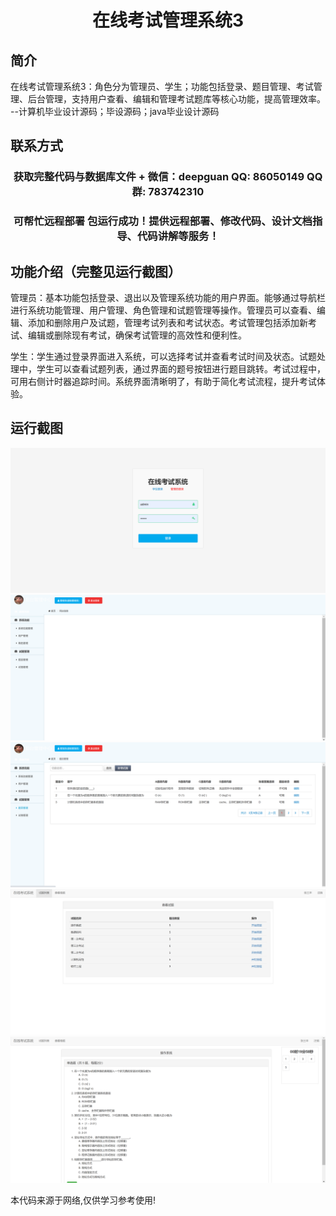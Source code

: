 <p><h1 align="center">在线考试管理系统3</h1></p>

## 简介
在线考试管理系统3：角色分为管理员、学生；功能包括登录、题目管理、考试管理、后台管理，支持用户查看、编辑和管理考试题库等核心功能，提高管理效率。    --计算机毕业设计源码；毕设源码；java毕业设计源码


## 联系方式
<p><h3 align="center">获取完整代码与数据库文件 + 微信：deepguan QQ: 86050149 QQ群: 783742310</h3></p>
<p><h3 align="center">可帮忙远程部署 包运行成功！提供远程部署、修改代码、设计文档指导、代码讲解等服务！</h3></p>

## 功能介绍（完整见运行截图）
管理员：基本功能包括登录、退出以及管理系统功能的用户界面。能够通过导航栏进行系统功能管理、用户管理、角色管理和试题管理等操作。管理员可以查看、编辑、添加和删除用户及试题，管理考试列表和考试状态。考试管理包括添加新考试、编辑或删除现有考试，确保考试管理的高效性和便利性。

学生：学生通过登录界面进入系统，可以选择考试并查看考试时间及状态。试题处理中，学生可以查看试题列表，通过界面的题号按钮进行题目跳转。考试过程中，可用右侧计时器追踪时间。系统界面清晰明了，有助于简化考试流程，提升考试体验。


## 运行截图
![](imgs/588112-20220108163336586-2131107529.png)
![](imgs/588112-20220108163341829-518477682.png)
![](imgs/588112-20220108163346820-1621221084.png)
![](imgs/588112-20220108163351959-1162687815.png)
![](imgs/588112-20220108163357140-1229720871.png)

<p>本代码来源于网络,仅供学习参考使用!</p>
